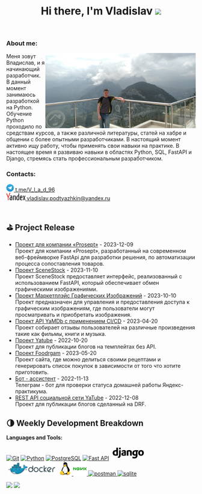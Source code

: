 <h1 align="center">Hi there, I'm Vladislav</a> 
<img src="https://github.com/blackcater/blackcater/raw/main/images/Hi.gif" height="32"/></h1>

<br />

### About me:

<a href="#"><img align="right" src="https://github.com/vlad3069/vlad3069/raw/main/images/IMG_20210408_183611.jpg" width="400 " height="200" /></a>

Меня зовут Владислав, и я начинающий разработчик. В данный момент занимаюсь разработкой на Python. Обучение Python проходило по средствам курсов, а также различной литературы, статей на хабре и общении с более опытными разработчиками. В настоящий момент активно ищу работу, чтобы применять свои навыки на практике. В настоящее время я развиваю навыки в областях Python, SQL, FastAPI и Django, стремясь стать профессиональным разработчиком.

### Contacts:

<a href="https://t.me/V_l_a_d_96">
  <img src="https://github.com/vlad3069/vlad3069/raw/main/images/Telegram_logo.svg" height="20" /> t.me/V_l_a_d_96
</a> 
<br>
<a href="mailto:vladislav.podtyazhkin@yandex.ru">
  <img src="https://github.com/vlad3069/vlad3069/raw/main/images/Yandex_logo_en.svg" height="20" /> vladislav.podtyazhkin@yandex.ru
</a>

<br />
<br />


## ⛳️ Project Release

- <a href='https://github.com/Point-return/Point-return-backend' target='_blank'>Проект для компании «Prosept»</a> - 2023-12-09
  <br/> Проект для компании «Prosept», разработанный на современном веб-фреймворке FastApi для разработки решения, по автоматизации процесса сопоставления товаров.
- <a href='https://github.com/movement-dev-company/SceneStock-backend/tree/dev' target='_blank'>Проект SceneStock</a> - 2023-11-10
  <br/> Проект SceneStock предоставляет интерфейс, реализованный с использованием FastAPI, который обеспечивает обмен графическими изображениями.
- <a href='https://github.com/Marketplace-of-graphic-images' target='_blank'>Проект Маркетплэйс Графических Изображений</a> - 2023-10-10
  <br/> Проект предназначен для управления и предоставления доступа к графическим изображениям, где пользователи могут просматривать и приобретать изображения.
- <a href='https://github.com/vlad3069/yamdb_final' target='_blank'>Проект API YaMDb с применением CI/CD</a> - 2023-04-20
  <br/> Проект собирает отзывы пользователей на различные произведения такие как фильмы, книги и музыка.
- <a href='https://github.com/vlad3069/yatube_project' target='_blank'>Проект Yatube</a> - 2022-10-20
  <br/> Проект для публикации блогов на темплейтах без API.
- <a href='https://github.com/vlad3069/foodgram-project-react' target='_blank'>Проект Foodrgam</a> - 2023-05-20
  <br/> Проект сайта, где можно делиться своими рецептами и генерировать список покупок в зависимости от того что хотите приготовить.
- <a href='https://github.com/vlad3069/homework_bot' target='_blank'>Бот - ассистент</a> - 2022-11-13
  <br/> Телеграм - бот для проверки статуса домашней работы Яндекс-практикума.
- <a href='https://github.com/vlad3069/api_final_yatube' target='_blank'>REST API социальной сети YaTube</a> - 2022-12-08
  <br/> Проект для публикации блогов сделанный на DRF.


## 🌗 Weekly Development Breakdown

**Languages and Tools:**

<p align="left">
<a href="https://git-scm.com/" target="_blank" rel="noreferrer"><img src="https://raw.githubusercontent.com/danielcranney/readme-generator/main/public/icons/skills/git-colored.svg" width="36" height="36" alt="Git" /></a>
<a href="https://www.python.org/" target="_blank" rel="noreferrer"><img src="https://raw.githubusercontent.com/danielcranney/readme-generator/main/public/icons/skills/python-colored.svg" width="36" height="36" alt="Python" /></a>
<a href="https://www.postgresql.org/" target="_blank" rel="noreferrer"><img src="https://raw.githubusercontent.com/danielcranney/readme-generator/main/public/icons/skills/postgresql-colored.svg" width="36" height="36" alt="PostgreSQL" /></a>
<a href="https://fastapi.tiangolo.com/" target="_blank" rel="noreferrer"><img src="https://raw.githubusercontent.com/danielcranney/readme-generator/main/public/icons/skills/fastapi-colored.svg" width="36" height="36" alt="Fast API" /></a>
<a href="https://www.djangoproject.com/" target="_blank" rel="noreferrer"><img src="https://github.com/vlad3069/vlad3069/raw/main/images/Django_logo.svg"&nbsp;&nbsp; height="30" style="vertical-align:down; margin:4px" alt="Django"/></a>
<a href="https://www.docker.com/" target="_blank" rel="noreferrer"> <img src="https://github.com/vlad3069/vlad3069/raw/main/images/Docker_(container_engine)_logo.svg" height="30" style="vertical-align:down; margin:4px" alt="Docker"></a> 
<a href="https://www.linux.org/" target="_blank" rel="noreferrer"> <img src="https://raw.githubusercontent.com/devicons/devicon/master/icons/linux/linux-original.svg" alt="linux" width="36" height="36"/> </a>
<a href="https://www.nginx.com" target="_blank" rel="noreferrer"> <img src="https://raw.githubusercontent.com/devicons/devicon/master/icons/nginx/nginx-original.svg" alt="nginx" width="36" height="36"/> </a>
<a href="https://postman.com" target="_blank" rel="noreferrer"> <img src="https://www.vectorlogo.zone/logos/getpostman/getpostman-icon.svg" alt="postman" width="36" height="36"/> </a>
<a href="https://www.sqlite.org/" target="_blank" rel="noreferrer"> <img src="https://www.vectorlogo.zone/logos/sqlite/sqlite-icon.svg" alt="sqlite" width="36" height="36"/> </a>
</p>

<a href="https://github.com/vlad3069" alt="https://github.com/vlad3069"><img src="https://img.shields.io/static/v1?style=for-the-badge&label=CREATED%20BY&message=Vladislav&color=000000"></a>
<a href="https://github.com/vlad3069/vlad3069/blob/main/LICENSE" alt="https://github.com/vlad3069/vlad3069/blob/main/LICENSE"><img src="https://img.shields.io/static/v1?style=for-the-badge&label=LICENSE&message=MIT&color=000000"></a>
